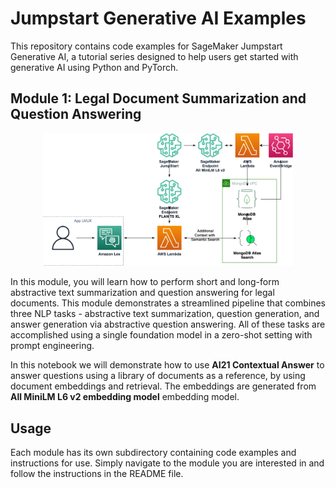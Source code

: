 # Jumpstart Generative AI Examples

This repository contains code examples for SageMaker Jumpstart Generative AI, a tutorial series designed to help users get started with generative AI using Python and PyTorch.

## Module 1: Legal Document Summarization and Question Answering

<div align="center">
    <img src="assets/lab1_architecture.png" alt="RAG Architecture" width="400" style="display:inline-block">
</div>

In this module, you will learn how to perform short and long-form abstractive text summarization and question answering for legal documents. This module demonstrates a streamlined pipeline that combines three NLP tasks - abstractive text summarization, question generation, and answer generation via abstractive question answering. All of these tasks are accomplished using a single foundation model in a zero-shot setting with prompt engineering.

In this notebook we will demonstrate how to use **AI21 Contextual Answer** to answer questions using a library of documents as a reference, by using document embeddings and retrieval. The embeddings are generated from **All MiniLM L6 v2 embedding model** embedding model. 

## Usage
Each module has its own subdirectory containing code examples and instructions for use. Simply navigate to the module you are interested in and follow the instructions in the README file.